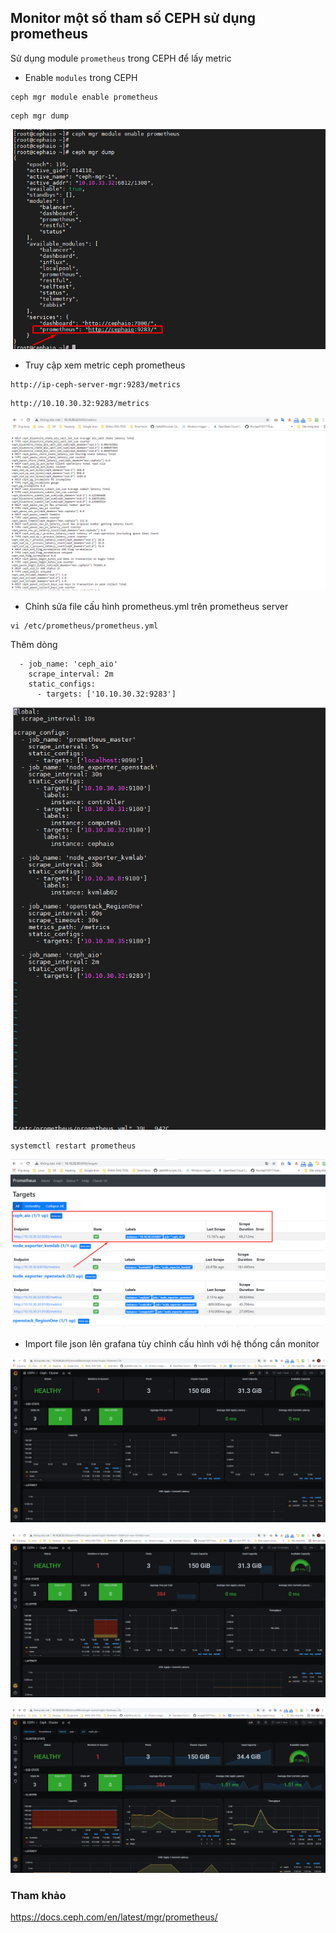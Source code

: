 ## Monitor một số tham số CEPH sử dụng prometheus

Sử dụng module `prometheus` trong CEPH để lấy metric

- Enable `modules` trong CEPH

```
ceph mgr module enable prometheus
```

```
ceph mgr dump
```

![](../images/promethues-ceph/Screenshot_1137.png)

- Truy cập xem metric ceph prometheus

```
http://ip-ceph-server-mgr:9283/metrics
```

```
http://10.10.30.32:9283/metrics
```

![](../images/promethues-ceph/Screenshot_1138.png)


- Chỉnh sửa file cấu hình prometheus.yml trên prometheus server

```
vi /etc/prometheus/prometheus.yml
```

Thêm dòng

```
  - job_name: 'ceph_aio'
    scrape_interval: 2m
    static_configs:
      - targets: ['10.10.30.32:9283']
```

![](../images/promethues-ceph/Screenshot_1139.png)


```
systemctl restart prometheus
```

![](../images/promethues-ceph/Screenshot_1140.png)

- Import file json lên grafana tùy chỉnh cấu hình với hệ thống cần monitor

![](../images/promethues-ceph/Screenshot_1141.png)

![](../images/promethues-ceph/Screenshot_1142.png)

![](../images/promethues-ceph/Screenshot_1144.png)

### Tham khảo

https://docs.ceph.com/en/latest/mgr/prometheus/

